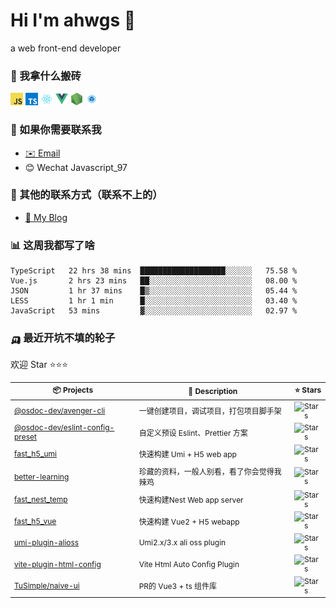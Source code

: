 # Hi I'm ahwgs 👋

a web front-end developer

### 📝 我拿什么搬砖

<code><img height="20" src="https://raw.githubusercontent.com/github/explore/80688e429a7d4ef2fca1e82350fe8e3517d3494d/topics/javascript/javascript.png"></code>
<code><img height="20" src="https://raw.githubusercontent.com/github/explore/80688e429a7d4ef2fca1e82350fe8e3517d3494d/topics/typescript/typescript.png"></code>
<code><img height="20" src="https://raw.githubusercontent.com/github/explore/80688e429a7d4ef2fca1e82350fe8e3517d3494d/topics/react/react.png"></code>
<code><img height="20" src="https://raw.githubusercontent.com/github/explore/80688e429a7d4ef2fca1e82350fe8e3517d3494d/topics/vue/vue.png"></code>
<code><img height="20" src="https://raw.githubusercontent.com/github/explore/80688e429a7d4ef2fca1e82350fe8e3517d3494d/topics/nodejs/nodejs.png"></code>
<code><img height="20" src="https://raw.githubusercontent.com/github/explore/80688e429a7d4ef2fca1e82350fe8e3517d3494d/topics/webpack/webpack.png"></code>

### 📮 如果你需要联系我

- [✉️ Email](mailto:ah_wgs@126.com)
- 😊 Wechat Javascript_97

### 🤪 其他的联系方式（联系不上的）

- [📌 My Blog](https://www.ahwgs.cn)


### 📊 这周我都写了啥

<!--START_SECTION:waka-->
```text
TypeScript   22 hrs 38 mins  ███████████████████░░░░░░   75.58 % 
Vue.js       2 hrs 23 mins   ██░░░░░░░░░░░░░░░░░░░░░░░   08.00 % 
JSON         1 hr 37 mins    █▒░░░░░░░░░░░░░░░░░░░░░░░   05.44 % 
LESS         1 hr 1 min      █░░░░░░░░░░░░░░░░░░░░░░░░   03.40 % 
JavaScript   53 mins         ▓░░░░░░░░░░░░░░░░░░░░░░░░   02.97 % 
```
<!--END_SECTION:waka-->

### 🛺 最近开坑不填的轮子

欢迎 Star ⭐⭐⭐

<table style="font-size: 12px">
  <thead align="center">
    <tr>
      <th>📦 Projects</th>
      <th>📃 Description</th>
      <th>⭐ Stars</th>
    </tr>
  </thead>

  <tbody>
     <tr>
      <td><a href="https://github.com/osdoc-dev/avenger">@osdoc-dev/avenger-cli</a></td>
      <td>一键创建项目，调试项目，打包项目脚手架</td>
      <td><img alt="Stars" src="https://img.shields.io/github/stars/osdoc-dev/avenger?style=plastic&labelColor=373f51&color=e07a5f" /></td>
    </tr>
    <tr>
      <td><a href="https://github.com/osdoc-dev/eslint-config-preset">@osdoc-dev/eslint-config-preset</a></td>
      <td>自定义预设 Eslint、Prettier 方案</td>
      <td><img alt="Stars" src="https://img.shields.io/github/stars/osdoc-dev/eslint-config-preset?style=plastic&labelColor=373f51&color=e07a5f" /></td>
    </tr>
    <tr>
      <td><a href="https://github.com/ahwgs/fast_h5_umi">fast_h5_umi</a></td>
      <td>快速构建 Umi + H5 web app</td>
      <td><img alt="Stars" src="https://img.shields.io/github/stars/ahwgs/fast_h5_umi?style=plastic&labelColor=373f51&color=e07a5f" /></td>
    </tr>
    <tr>
      <td><a href="https://github.com/ahwgs/better-learning">better-learning</a></td>
      <td>珍藏的资料，一般人别看，看了你会觉得我辣鸡</td>
      <td><img alt="Stars" src="https://img.shields.io/github/stars/ahwgs/better-learning?style=plastic&labelColor=373f51&color=e07a5f" /></td>
    </tr>
    <tr>
      <td><a href="https://github.com/ahwgs/fast_nest_temp">fast_nest_temp</a></td>
      <td>快速构建Nest Web app server</td>
      <td><img alt="Stars" src="https://img.shields.io/github/stars/ahwgs/fast_nest_temp?style=plastic&labelColor=373f51&color=e07a5f" /></td>
    </tr>
    <tr>
      <td><a href="https://github.com/ahwgs/fast_h5_vue">fast_h5_vue</a></td>
      <td>快速构建 Vue2 + H5 webapp</td>
      <td><img alt="Stars" src="https://img.shields.io/github/stars/ahwgs/fast_h5_vue?style=plastic&labelColor=373f51&color=e07a5f" /></td>
    </tr>
     <tr>
      <td><a href="https://github.com/ahwgs/umi-plugin-alioss">umi-plugin-alioss</a></td>
      <td>Umi2.x/3.x ali oss plugin</td>
      <td><img alt="Stars" src="https://img.shields.io/github/stars/ahwgs/umi-plugin-alioss?style=plastic&labelColor=373f51&color=e07a5f" /></td>
    </tr>
      <tr>
      <td><a href="https://github.com/ahwgs/vite-plugin-html-config">vite-plugin-html-config</a></td>
      <td>Vite Html Auto Config Plugin</td>
      <td><img alt="Stars" src="https://img.shields.io/github/stars/ahwgs/vite-plugin-html-config?style=plastic&labelColor=373f51&color=e07a5f" /></td>
    </tr>
    <tr>
      <td><a href="https://github.com/TuSimple/naive-ui">TuSimple/naive-ui</a></td>
      <td>PR的 Vue3 + ts 组件库</td>
      <td><img alt="Stars" src="https://img.shields.io/github/stars/TuSimple/naive-ui?style=plastic&labelColor=373f51&color=e07a5f" /></td>
    </tr>
  </tbody>
</table>

